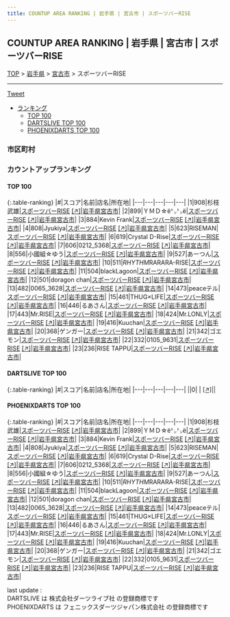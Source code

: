 ```yaml
---
title: COUNTUP AREA RANKING | 岩手県 | 宮古市 | スポーツバーRISE
---
```

## COUNTUP AREA RANKING | 岩手県 | 宮古市 | スポーツバーRISE

[TOP](/darts/rank/) > [岩手県](/darts/rank/岩手県/) > [宮古市](/darts/rank/岩手県/宮古市/) > スポーツバーRISE

___

<a href="https://twitter.com/share?ref_src=twsrc%5Etfw" data-text="COUNTUP AREA RANKING | 岩手県宮古市スポーツバーRISE" class="twitter-share-button" data-hashtags="DARTSLIVE,PHOENIXDARTS,darts,ダーツ" data-show-count="false">Tweet</a>

* [ランキング](#カウントアップランキング)
    * [TOP 100](#top-100)
    * [DARTSLIVE TOP 100](#dartslive-top-100)
    * [PHOENIXDARTS TOP 100](#phoenixdarts-top-100)

### 市区町村

<ul>

</ul>

### カウントアップランキング

#### TOP 100



{:.table-ranking}
|#|スコア|名前|店名|所在地|
|---|---|---|---|---|
|1|908|<span class="rank-name-pd">杉枝 武雄</span>|<a href="/darts/rank/shops/94466.html">スポーツバーRISE</a> <a href="https://vs.phoenixdarts.com/jp/shop/shopDetailInfo/s_94466?s_seq=94466">[↗]</a>|<a href="/darts/rank/岩手県/宮古市">岩手県宮古市</a>|
|2|899|<span class="rank-name-pd">ＹＭＤ☆ё㌧㌧ё</span>|<a href="/darts/rank/shops/94466.html">スポーツバーRISE</a> <a href="https://vs.phoenixdarts.com/jp/shop/shopDetailInfo/s_94466?s_seq=94466">[↗]</a>|<a href="/darts/rank/岩手県/宮古市">岩手県宮古市</a>|
|3|884|<span class="rank-name-pd">Kevin Frank</span>|<a href="/darts/rank/shops/94466.html">スポーツバーRISE</a> <a href="https://vs.phoenixdarts.com/jp/shop/shopDetailInfo/s_94466?s_seq=94466">[↗]</a>|<a href="/darts/rank/岩手県/宮古市">岩手県宮古市</a>|
|4|808|<span class="rank-name-pd">Jyukiya</span>|<a href="/darts/rank/shops/94466.html">スポーツバーRISE</a> <a href="https://vs.phoenixdarts.com/jp/shop/shopDetailInfo/s_94466?s_seq=94466">[↗]</a>|<a href="/darts/rank/岩手県/宮古市">岩手県宮古市</a>|
|5|623|<span class="rank-name-pd">RISEMAN</span>|<a href="/darts/rank/shops/94466.html">スポーツバーRISE</a> <a href="https://vs.phoenixdarts.com/jp/shop/shopDetailInfo/s_94466?s_seq=94466">[↗]</a>|<a href="/darts/rank/岩手県/宮古市">岩手県宮古市</a>|
|6|619|<span class="rank-name-pd">Crystal D-Rise</span>|<a href="/darts/rank/shops/94466.html">スポーツバーRISE</a> <a href="https://vs.phoenixdarts.com/jp/shop/shopDetailInfo/s_94466?s_seq=94466">[↗]</a>|<a href="/darts/rank/岩手県/宮古市">岩手県宮古市</a>|
|7|606|<span class="rank-name-pd">0212_5368</span>|<a href="/darts/rank/shops/94466.html">スポーツバーRISE</a> <a href="https://vs.phoenixdarts.com/jp/shop/shopDetailInfo/s_94466?s_seq=94466">[↗]</a>|<a href="/darts/rank/岩手県/宮古市">岩手県宮古市</a>|
|8|556|<span class="rank-name-pd">小國組☆ゆう</span>|<a href="/darts/rank/shops/94466.html">スポーツバーRISE</a> <a href="https://vs.phoenixdarts.com/jp/shop/shopDetailInfo/s_94466?s_seq=94466">[↗]</a>|<a href="/darts/rank/岩手県/宮古市">岩手県宮古市</a>|
|9|527|<span class="rank-name-pd">あーつん</span>|<a href="/darts/rank/shops/94466.html">スポーツバーRISE</a> <a href="https://vs.phoenixdarts.com/jp/shop/shopDetailInfo/s_94466?s_seq=94466">[↗]</a>|<a href="/darts/rank/岩手県/宮古市">岩手県宮古市</a>|
|10|511|<span class="rank-name-pd">*RHYTHM*RARARA-RISE</span>|<a href="/darts/rank/shops/94466.html">スポーツバーRISE</a> <a href="https://vs.phoenixdarts.com/jp/shop/shopDetailInfo/s_94466?s_seq=94466">[↗]</a>|<a href="/darts/rank/岩手県/宮古市">岩手県宮古市</a>|
|11|504|<span class="rank-name-pd">blackLagoon</span>|<a href="/darts/rank/shops/94466.html">スポーツバーRISE</a> <a href="https://vs.phoenixdarts.com/jp/shop/shopDetailInfo/s_94466?s_seq=94466">[↗]</a>|<a href="/darts/rank/岩手県/宮古市">岩手県宮古市</a>|
|12|501|<span class="rank-name-pd">doragon chan</span>|<a href="/darts/rank/shops/94466.html">スポーツバーRISE</a> <a href="https://vs.phoenixdarts.com/jp/shop/shopDetailInfo/s_94466?s_seq=94466">[↗]</a>|<a href="/darts/rank/岩手県/宮古市">岩手県宮古市</a>|
|13|482|<span class="rank-name-pd">0065_3628</span>|<a href="/darts/rank/shops/94466.html">スポーツバーRISE</a> <a href="https://vs.phoenixdarts.com/jp/shop/shopDetailInfo/s_94466?s_seq=94466">[↗]</a>|<a href="/darts/rank/岩手県/宮古市">岩手県宮古市</a>|
|14|473|<span class="rank-name-pd">peaceテル</span>|<a href="/darts/rank/shops/94466.html">スポーツバーRISE</a> <a href="https://vs.phoenixdarts.com/jp/shop/shopDetailInfo/s_94466?s_seq=94466">[↗]</a>|<a href="/darts/rank/岩手県/宮古市">岩手県宮古市</a>|
|15|461|<span class="rank-name-pd">THUG×LIFE</span>|<a href="/darts/rank/shops/94466.html">スポーツバーRISE</a> <a href="https://vs.phoenixdarts.com/jp/shop/shopDetailInfo/s_94466?s_seq=94466">[↗]</a>|<a href="/darts/rank/岩手県/宮古市">岩手県宮古市</a>|
|16|446|<span class="rank-name-pd">るあさん</span>|<a href="/darts/rank/shops/94466.html">スポーツバーRISE</a> <a href="https://vs.phoenixdarts.com/jp/shop/shopDetailInfo/s_94466?s_seq=94466">[↗]</a>|<a href="/darts/rank/岩手県/宮古市">岩手県宮古市</a>|
|17|443|<span class="rank-name-pd">Mr.RISE</span>|<a href="/darts/rank/shops/94466.html">スポーツバーRISE</a> <a href="https://vs.phoenixdarts.com/jp/shop/shopDetailInfo/s_94466?s_seq=94466">[↗]</a>|<a href="/darts/rank/岩手県/宮古市">岩手県宮古市</a>|
|18|424|<span class="rank-name-pd">Mr.LONLY</span>|<a href="/darts/rank/shops/94466.html">スポーツバーRISE</a> <a href="https://vs.phoenixdarts.com/jp/shop/shopDetailInfo/s_94466?s_seq=94466">[↗]</a>|<a href="/darts/rank/岩手県/宮古市">岩手県宮古市</a>|
|19|416|<span class="rank-name-pd">Kuuchan</span>|<a href="/darts/rank/shops/94466.html">スポーツバーRISE</a> <a href="https://vs.phoenixdarts.com/jp/shop/shopDetailInfo/s_94466?s_seq=94466">[↗]</a>|<a href="/darts/rank/岩手県/宮古市">岩手県宮古市</a>|
|20|368|<span class="rank-name-pd">ゲンガー</span>|<a href="/darts/rank/shops/94466.html">スポーツバーRISE</a> <a href="https://vs.phoenixdarts.com/jp/shop/shopDetailInfo/s_94466?s_seq=94466">[↗]</a>|<a href="/darts/rank/岩手県/宮古市">岩手県宮古市</a>|
|21|342|<span class="rank-name-pd">ゴエモン</span>|<a href="/darts/rank/shops/94466.html">スポーツバーRISE</a> <a href="https://vs.phoenixdarts.com/jp/shop/shopDetailInfo/s_94466?s_seq=94466">[↗]</a>|<a href="/darts/rank/岩手県/宮古市">岩手県宮古市</a>|
|22|332|<span class="rank-name-pd">0105_9631</span>|<a href="/darts/rank/shops/94466.html">スポーツバーRISE</a> <a href="https://vs.phoenixdarts.com/jp/shop/shopDetailInfo/s_94466?s_seq=94466">[↗]</a>|<a href="/darts/rank/岩手県/宮古市">岩手県宮古市</a>|
|23|236|<span class="rank-name-pd">RISE TAPPU</span>|<a href="/darts/rank/shops/94466.html">スポーツバーRISE</a> <a href="https://vs.phoenixdarts.com/jp/shop/shopDetailInfo/s_94466?s_seq=94466">[↗]</a>|<a href="/darts/rank/岩手県/宮古市">岩手県宮古市</a>|


#### DARTSLIVE TOP 100



{:.table-ranking}
|#|スコア|名前|店名|所在地|
|---|---|---|---|---|
||0|<span class="rank-name-dl"> </span>|<a href="/darts/rank/shops/.html"></a> <a href="">[↗]</a>|<a href="/darts/rank//"></a>|


#### PHOENIXDARTS TOP 100



{:.table-ranking}
|#|スコア|名前|店名|所在地|
|---|---|---|---|---|
|1|908|<span class="rank-name-pd">杉枝 武雄</span>|<a href="/darts/rank/shops/94466.html">スポーツバーRISE</a> <a href="https://vs.phoenixdarts.com/jp/shop/shopDetailInfo/s_94466?s_seq=94466">[↗]</a>|<a href="/darts/rank/岩手県/宮古市">岩手県宮古市</a>|
|2|899|<span class="rank-name-pd">ＹＭＤ☆ё㌧㌧ё</span>|<a href="/darts/rank/shops/94466.html">スポーツバーRISE</a> <a href="https://vs.phoenixdarts.com/jp/shop/shopDetailInfo/s_94466?s_seq=94466">[↗]</a>|<a href="/darts/rank/岩手県/宮古市">岩手県宮古市</a>|
|3|884|<span class="rank-name-pd">Kevin Frank</span>|<a href="/darts/rank/shops/94466.html">スポーツバーRISE</a> <a href="https://vs.phoenixdarts.com/jp/shop/shopDetailInfo/s_94466?s_seq=94466">[↗]</a>|<a href="/darts/rank/岩手県/宮古市">岩手県宮古市</a>|
|4|808|<span class="rank-name-pd">Jyukiya</span>|<a href="/darts/rank/shops/94466.html">スポーツバーRISE</a> <a href="https://vs.phoenixdarts.com/jp/shop/shopDetailInfo/s_94466?s_seq=94466">[↗]</a>|<a href="/darts/rank/岩手県/宮古市">岩手県宮古市</a>|
|5|623|<span class="rank-name-pd">RISEMAN</span>|<a href="/darts/rank/shops/94466.html">スポーツバーRISE</a> <a href="https://vs.phoenixdarts.com/jp/shop/shopDetailInfo/s_94466?s_seq=94466">[↗]</a>|<a href="/darts/rank/岩手県/宮古市">岩手県宮古市</a>|
|6|619|<span class="rank-name-pd">Crystal D-Rise</span>|<a href="/darts/rank/shops/94466.html">スポーツバーRISE</a> <a href="https://vs.phoenixdarts.com/jp/shop/shopDetailInfo/s_94466?s_seq=94466">[↗]</a>|<a href="/darts/rank/岩手県/宮古市">岩手県宮古市</a>|
|7|606|<span class="rank-name-pd">0212_5368</span>|<a href="/darts/rank/shops/94466.html">スポーツバーRISE</a> <a href="https://vs.phoenixdarts.com/jp/shop/shopDetailInfo/s_94466?s_seq=94466">[↗]</a>|<a href="/darts/rank/岩手県/宮古市">岩手県宮古市</a>|
|8|556|<span class="rank-name-pd">小國組☆ゆう</span>|<a href="/darts/rank/shops/94466.html">スポーツバーRISE</a> <a href="https://vs.phoenixdarts.com/jp/shop/shopDetailInfo/s_94466?s_seq=94466">[↗]</a>|<a href="/darts/rank/岩手県/宮古市">岩手県宮古市</a>|
|9|527|<span class="rank-name-pd">あーつん</span>|<a href="/darts/rank/shops/94466.html">スポーツバーRISE</a> <a href="https://vs.phoenixdarts.com/jp/shop/shopDetailInfo/s_94466?s_seq=94466">[↗]</a>|<a href="/darts/rank/岩手県/宮古市">岩手県宮古市</a>|
|10|511|<span class="rank-name-pd">*RHYTHM*RARARA-RISE</span>|<a href="/darts/rank/shops/94466.html">スポーツバーRISE</a> <a href="https://vs.phoenixdarts.com/jp/shop/shopDetailInfo/s_94466?s_seq=94466">[↗]</a>|<a href="/darts/rank/岩手県/宮古市">岩手県宮古市</a>|
|11|504|<span class="rank-name-pd">blackLagoon</span>|<a href="/darts/rank/shops/94466.html">スポーツバーRISE</a> <a href="https://vs.phoenixdarts.com/jp/shop/shopDetailInfo/s_94466?s_seq=94466">[↗]</a>|<a href="/darts/rank/岩手県/宮古市">岩手県宮古市</a>|
|12|501|<span class="rank-name-pd">doragon chan</span>|<a href="/darts/rank/shops/94466.html">スポーツバーRISE</a> <a href="https://vs.phoenixdarts.com/jp/shop/shopDetailInfo/s_94466?s_seq=94466">[↗]</a>|<a href="/darts/rank/岩手県/宮古市">岩手県宮古市</a>|
|13|482|<span class="rank-name-pd">0065_3628</span>|<a href="/darts/rank/shops/94466.html">スポーツバーRISE</a> <a href="https://vs.phoenixdarts.com/jp/shop/shopDetailInfo/s_94466?s_seq=94466">[↗]</a>|<a href="/darts/rank/岩手県/宮古市">岩手県宮古市</a>|
|14|473|<span class="rank-name-pd">peaceテル</span>|<a href="/darts/rank/shops/94466.html">スポーツバーRISE</a> <a href="https://vs.phoenixdarts.com/jp/shop/shopDetailInfo/s_94466?s_seq=94466">[↗]</a>|<a href="/darts/rank/岩手県/宮古市">岩手県宮古市</a>|
|15|461|<span class="rank-name-pd">THUG×LIFE</span>|<a href="/darts/rank/shops/94466.html">スポーツバーRISE</a> <a href="https://vs.phoenixdarts.com/jp/shop/shopDetailInfo/s_94466?s_seq=94466">[↗]</a>|<a href="/darts/rank/岩手県/宮古市">岩手県宮古市</a>|
|16|446|<span class="rank-name-pd">るあさん</span>|<a href="/darts/rank/shops/94466.html">スポーツバーRISE</a> <a href="https://vs.phoenixdarts.com/jp/shop/shopDetailInfo/s_94466?s_seq=94466">[↗]</a>|<a href="/darts/rank/岩手県/宮古市">岩手県宮古市</a>|
|17|443|<span class="rank-name-pd">Mr.RISE</span>|<a href="/darts/rank/shops/94466.html">スポーツバーRISE</a> <a href="https://vs.phoenixdarts.com/jp/shop/shopDetailInfo/s_94466?s_seq=94466">[↗]</a>|<a href="/darts/rank/岩手県/宮古市">岩手県宮古市</a>|
|18|424|<span class="rank-name-pd">Mr.LONLY</span>|<a href="/darts/rank/shops/94466.html">スポーツバーRISE</a> <a href="https://vs.phoenixdarts.com/jp/shop/shopDetailInfo/s_94466?s_seq=94466">[↗]</a>|<a href="/darts/rank/岩手県/宮古市">岩手県宮古市</a>|
|19|416|<span class="rank-name-pd">Kuuchan</span>|<a href="/darts/rank/shops/94466.html">スポーツバーRISE</a> <a href="https://vs.phoenixdarts.com/jp/shop/shopDetailInfo/s_94466?s_seq=94466">[↗]</a>|<a href="/darts/rank/岩手県/宮古市">岩手県宮古市</a>|
|20|368|<span class="rank-name-pd">ゲンガー</span>|<a href="/darts/rank/shops/94466.html">スポーツバーRISE</a> <a href="https://vs.phoenixdarts.com/jp/shop/shopDetailInfo/s_94466?s_seq=94466">[↗]</a>|<a href="/darts/rank/岩手県/宮古市">岩手県宮古市</a>|
|21|342|<span class="rank-name-pd">ゴエモン</span>|<a href="/darts/rank/shops/94466.html">スポーツバーRISE</a> <a href="https://vs.phoenixdarts.com/jp/shop/shopDetailInfo/s_94466?s_seq=94466">[↗]</a>|<a href="/darts/rank/岩手県/宮古市">岩手県宮古市</a>|
|22|332|<span class="rank-name-pd">0105_9631</span>|<a href="/darts/rank/shops/94466.html">スポーツバーRISE</a> <a href="https://vs.phoenixdarts.com/jp/shop/shopDetailInfo/s_94466?s_seq=94466">[↗]</a>|<a href="/darts/rank/岩手県/宮古市">岩手県宮古市</a>|
|23|236|<span class="rank-name-pd">RISE TAPPU</span>|<a href="/darts/rank/shops/94466.html">スポーツバーRISE</a> <a href="https://vs.phoenixdarts.com/jp/shop/shopDetailInfo/s_94466?s_seq=94466">[↗]</a>|<a href="/darts/rank/岩手県/宮古市">岩手県宮古市</a>|


<div class="footer border-top border-gray-light mt-5 pt-3 text-right text-gray">
    last update : <span style="font-weight: italic" id="foot_last_modified"></span><br />
    DARTSLIVE は 株式会社ダーツライブ社 の登録商標です<br />
    PHOENIXDARTS は フェニックスダーツジャパン株式会社 の登録商標です<br />
</div>

<script src="https://cdnjs.cloudflare.com/ajax/libs/jquery.tablesorter/2.31.3/js/jquery.tablesorter.min.js" integrity="sha512-qzgd5cYSZcosqpzpn7zF2ZId8f/8CHmFKZ8j7mU4OUXTNRd5g+ZHBPsgKEwoqxCtdQvExE5LprwwPAgoicguNg==" crossorigin="anonymous" referrerpolicy="no-referrer"></script>
<link rel="stylesheet" href="https://cdnjs.cloudflare.com/ajax/libs/jquery.tablesorter/2.31.3/css/theme.default.min.css" integrity="sha512-wghhOJkjQX0Lh3NSWvNKeZ0ZpNn+SPVXX1Qyc9OCaogADktxrBiBdKGDoqVUOyhStvMBmJQ8ZdMHiR3wuEq8+w==" crossorigin="anonymous" referrerpolicy="no-referrer" />
<script>
$(function() {
    $(".table-ranking").tablesorter({sortList:[[0, 0]]});
    $("#foot_last_modified").text(formatDate(new Date(document.lastModified), 'yyyy-MM-dd HH:mm:ss'));
});
</script>

<script async src="https://platform.twitter.com/widgets.js" charset="utf-8"></script>